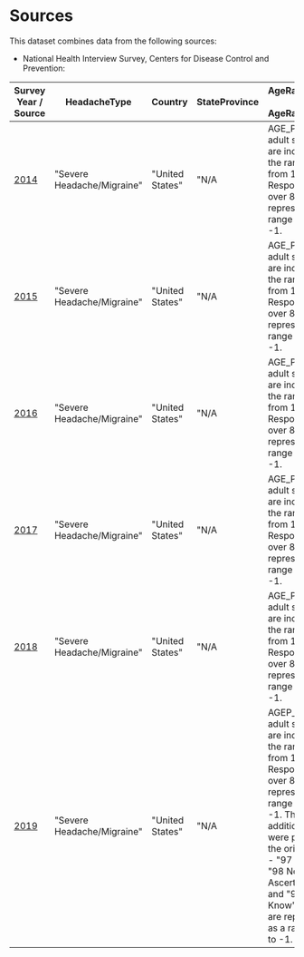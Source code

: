# Sources

This dataset combines data from the following sources:

* National Health Interview Survey, Centers for Disease Control and Prevention:

Survey Year / Source | HeadacheType | Country | StateProvince | AgeRangeLower / AgeRangeUpper | Ethnicity | Gender | Race | Affected
-------------------- | ------------ | ------- | ------------- | ----------------------------- | --------- | ------ | ---- | --------
[2014](https://www.cdc.gov/nchs/nhis/nhis_2014_data_release.htm) | "Severe Headache/Migraine" | "United States" | "N/A | AGE_P: Only adult surveys are included, so the range goes from 18-85.  Respondents over 85 are represented as a range of 85 to -1. | HISPAN_I | SEX | RACERPI2 | AMIGR
[2015](https://www.cdc.gov/nchs/nhis/nhis_2015_data_release.htm) | "Severe Headache/Migraine" | "United States" | "N/A | AGE_P: Only adult surveys are included, so the range goes from 18-85.  Respondents over 85 are represented as a range of 85 to -1. | HISPAN_I | SEX | RACERPI2 | AMIGR
[2016](https://www.cdc.gov/nchs/nhis/nhis_2016_data_release.htm) | "Severe Headache/Migraine" | "United States" | "N/A | AGE_P: Only adult surveys are included, so the range goes from 18-85.  Respondents over 85 are represented as a range of 85 to -1. | HISPAN_I | SEX | RACERPI2 | AMIGR
[2017](https://www.cdc.gov/nchs/nhis/nhis_2017_data_release.htm) | "Severe Headache/Migraine" | "United States" | "N/A | AGE_P: Only adult surveys are included, so the range goes from 18-85.  Respondents over 85 are represented as a range of 85 to -1. | HISPAN_I | SEX | RACERPI2 | AMIGR
[2018](https://www.cdc.gov/nchs/nhis/nhis_2018_data_release.htm) | "Severe Headache/Migraine" | "United States" | "N/A | AGE_P: Only adult surveys are included, so the range goes from 18-85.  Respondents over 85 are represented as a range of 85 to -1. | HISPAN_I | SEX | RACERPI2 | AMIGR
[2019](https://www.cdc.gov/nchs/nhis/2019nhis.htm) | "Severe Headache/Migraine" | "United States" | "N/A | AGEP_A: Only adult surveys are included, so the range goes from 18-85.  Respondents over 85 are represented as a range of 85 to -1.  Three additional values were possible in the original data - "97 Refused", "98 Not Ascertained", and "99 Don't Know".  These are represented as a range of -1 to -1. | HISDETP_A | SEX_A | RACEALLP_A | PAIHDFC3M_A
   
